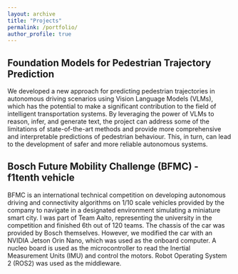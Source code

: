 ```yaml
---
layout: archive
title: "Projects"
permalink: /portfolio/
author_profile: true
---
```


## Foundation Models for Pedestrian Trajectory Prediction
We developed a new approach for predicting pedestrian trajectories in autonomous driving scenarios using Vision Language Models (VLMs), which has the potential to make a significant contribution to the field of intelligent transportation systems. By leveraging the power of VLMs to reason, infer, and generate text, the project can address some of the limitations of state-of-the-art methods and provide more comprehensive and interpretable predictions of pedestrian behaviour. This, in turn, can lead to the development of safer and more reliable autonomous systems.

## Bosch Future Mobility Challenge (BFMC) - f1tenth vehicle
BFMC is an international technical competition on developing autonomous driving and connectivity algorithms on 1/10 scale vehicles provided by the company to navigate in a designated environment simulating a miniature smart city. I was part of Team Aalto, representing the university in the competition and finished 6th out of 120 teams. The chassis of the car was provided by Bosch themselves. However, we modified the car with an NVIDIA Jetson Orin Nano, which was used as the onboard computer. A nucleo board is used as the microcontroller to read the Inertial Measurement Units (IMU) and control the motors. Robot Operating System 2 (ROS2) was used as the middleware.